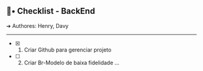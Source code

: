 ## 📝• Checklist - BackEnd

➔ Authores: Henry, Davy

---
- [x] 1. Criar Github para gerenciar projeto
- [ ] 2. Criar Br-Modelo de baixa fidelidade
...